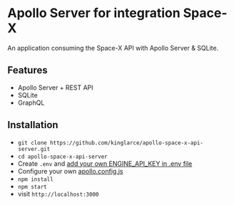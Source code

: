 # Apollo Server for integration Space-X

An application consuming the Space-X API with Apollo Server & SQLite.

## Features

* Apollo Server + REST API
* SQLite
* GraphQL

## Installation

* `git clone https://github.com/kinglarce/apollo-space-x-api-server.git`
* `cd apollo-space-x-api-server`
* Create `.env` and [add your own ENGINE_API_KEY in .env file](https://engine.apollographql.com/)
* Configure your own [apollo.config.js](https://marketplace.visualstudio.com/items?itemName=apollographql.vscode-apollo) 
* `npm install`
* `npm start`
* visit `http://localhost:3000`

